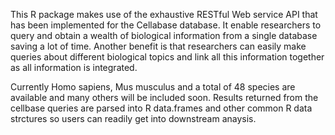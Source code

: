 This R package makes use of the exhaustive RESTful Web service API that has been implemented for the Cellabase database. It enable researchers to query and obtain a wealth of biological information from a single database saving a lot of time. Another benefit is that researchers can easily make  queries about different biological topics and link all this information together as all information is integrated.

Currently Homo sapiens, Mus musculus and a total of 48 species are available and many others will be included soon. Results returned from the cellbase queries are parsed into R data.frames and other common R data strctures so users can readily get into downstream anaysis.

